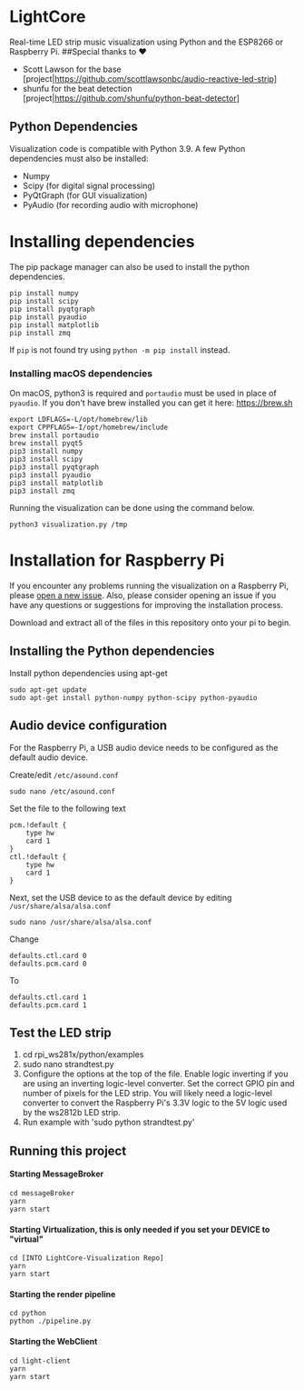 # LightCore
Real-time LED strip music visualization using Python and the ESP8266 or Raspberry Pi.
##Special thanks to ❤
- Scott Lawson for the base [project|https://github.com/scottlawsonbc/audio-reactive-led-strip]
- shunfu for the beat detection [project|https://github.com/shunfu/python-beat-detector]

## Python Dependencies
Visualization code is compatible with Python 3.9. A few Python dependencies must also be installed:
- Numpy
- Scipy (for digital signal processing)
- PyQtGraph (for GUI visualization)
- PyAudio (for recording audio with microphone)
# Installing dependencies
The pip package manager can also be used to install the python dependencies.
```
pip install numpy
pip install scipy
pip install pyqtgraph
pip install pyaudio
pip install matplotlib
pip install zmq

```
If `pip` is not found try using `python -m pip install` instead.

### Installing macOS dependencies
On macOS, python3 is required and `portaudio` must be used in place of `pyaudio`.
If you don't have brew installed you can get it here: https://brew.sh

```
export LDFLAGS=-L/opt/homebrew/lib
export CPPFLAGS=-I/opt/homebrew/include
brew install portaudio
brew install pyqt5
pip3 install numpy
pip3 install scipy
pip3 install pyqtgraph
pip3 install pyaudio
pip3 install matplotlib
pip3 install zmq

```

Running the visualization can be done using the command below.

`python3 visualization.py /tmp`

# Installation for Raspberry Pi
If you encounter any problems running the visualization on a Raspberry Pi, please [open a new issue](https://github.com/scottlawsonbc/audio-reactive-led-strip/issues). Also, please consider opening an issue if you have any questions or suggestions for improving the installation process.

Download and extract all of the files in this repository onto your pi to begin.

## Installing the Python dependencies
Install python dependencies using apt-get
```
sudo apt-get update
sudo apt-get install python-numpy python-scipy python-pyaudio
```

## Audio device configuration
For the Raspberry Pi, a USB audio device needs to be configured as the default audio device.

Create/edit `/etc/asound.conf`
```
sudo nano /etc/asound.conf
```
Set the file to the following text
```
pcm.!default {
    type hw
    card 1
}
ctl.!default {
    type hw
    card 1
}
```

Next, set the USB device to as the default device by editing `/usr/share/alsa/alsa.conf`
```
sudo nano /usr/share/alsa/alsa.conf
```
Change
```
defaults.ctl.card 0
defaults.pcm.card 0
```
To
```
defaults.ctl.card 1
defaults.pcm.card 1
```

## Test the LED strip
1. cd rpi_ws281x/python/examples
2. sudo nano strandtest.py
3. Configure the options at the top of the file. Enable logic inverting if you are using an inverting logic-level converter. Set the correct GPIO pin and number of pixels for the LED strip. You will likely need a logic-level converter to convert the Raspberry Pi's 3.3V logic to the 5V logic used by the ws2812b LED strip.
4. Run example with 'sudo python strandtest.py'

## Running this project

#### Starting MessageBroker 
```
cd messageBroker 
yarn 
yarn start
```

#### Starting Virtualization, this is only needed if you set your DEVICE to "virtual"
```
cd [INTO LightCore-Visualization Repo] 
yarn 
yarn start
```

#### Starting the render pipeline
```
cd python
python ./pipeline.py
```

#### Starting the WebClient
```
cd light-client
yarn 
yarn start
```